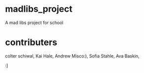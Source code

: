 # madlibs_project
A mad libs project for school

# contributers
colter schiwal,
Kai Hale,
Andrew Misco:),
Sofia Stahle,
Ava Baskin,






:]
